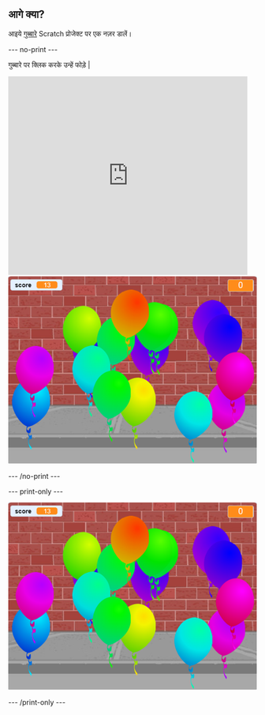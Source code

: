 ## आगे क्या?

आइये [गुब्बारे](https://projects.raspberrypi.org/en/projects/balloons) Scratch प्रोजेक्ट पर एक नज़र डालें।

\--- no-print \---

गुब्बारे पर क्लिक करके उन्हें फोड़े |

<div class="scratch-preview">
  <iframe allowtransparency="true" width="485" height="402" src="https://scratch.mit.edu/projects/embed/299206746/?autostart=false" frameborder="0" scrolling="no"></iframe>
  <img src="images/balloons-final.png">
</div>

\--- /no-print \---

\--- print-only \---

![पूरा प्रोजेक्ट](images/balloons-final.png)

\--- /print-only \---